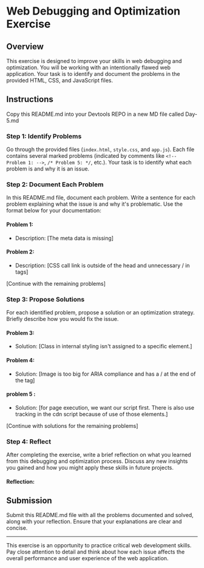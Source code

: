 # Web Debugging and Optimization Exercise

## Overview

This exercise is designed to improve your skills in web debugging and optimization. You will be working with an intentionally flawed web application. Your task is to identify and document the problems in the provided HTML, CSS, and JavaScript files.

## Instructions

Copy this README.md into your Devtools REPO in a new MD file called Day-5.md

### Step 1: Identify Problems

Go through the provided files (`index.html`, `style.css`, and `app.js`). Each file contains several marked problems (indicated by comments like `<!-- Problem 1: -->`, `/* Problem 5: */`, etc.). Your task is to identify what each problem is and why it is an issue.

### Step 2: Document Each Problem

In this README.md file, document each problem. Write a sentence for each problem explaining what the issue is and why it's problematic. Use the format below for your documentation:

#### Problem 1:

- Description: [The meta data is missing]

#### Problem 2:

- Description: [CSS call link is outside of the head and unnecessary / in tags]

[Continue with the remaining problems]

### Step 3: Propose Solutions

For each identified problem, propose a solution or an optimization strategy. Briefly describe how you would fix the issue.

#### Problem 3:

- Solution: [Class in internal styling isn't assigned to a specific element.]

#### Problem 4:

- Solution: [Image is too big for ARIA compliance and has a / at the end of the tag]

#### problem 5 :

- Solution: [for page execution, we want our script first. There is also use tracking in the cdn script because of use of those elements.]

[Continue with solutions for the remaining problems]

### Step 4: Reflect

After completing the exercise, write a brief reflection on what you learned from this debugging and optimization process. Discuss any new insights you gained and how you might apply these skills in future projects.

#### Reflection:


## Submission

Submit this README.md file with all the problems documented and solved, along with your reflection. Ensure that your explanations are clear and concise.

---

This exercise is an opportunity to practice critical web development skills. Pay close attention to detail and think about how each issue affects the overall performance and user experience of the web application.
 